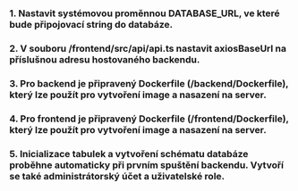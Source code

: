 ### 1. Nastavit systémovou proměnnou DATABASE_URL, ve které bude připojovací string do databáze.
### 2. V souboru /frontend/src/api/api.ts nastavit axiosBaseUrl na příslušnou adresu hostovaného backendu.
### 3. Pro backend je připravený Dockerfile (/backend/Dockerfile), který lze použít pro vytvoření image a nasazení na server.
### 4. Pro frontend je připravený Dockerfile (/frontend/Dockerfile), který lze použít pro vytvoření image a nasazení na server.
### 5. Inicializace tabulek a vytvoření schématu databáze proběhne automaticky při prvním spuštění backendu. Vytvoří se také administrátorský účet a uživatelské role.